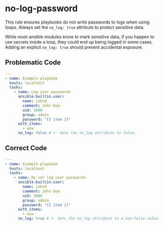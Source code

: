 # no-log-password

This rule ensures playbooks do not write passwords to logs when using loops.
Always set the `no_log: true` attribute to protect sensitive data.

While most ansible modules know to mark sensitive data, if you happen to use
secrets inside a loop, they could end up being logged in some cases. Adding
an explicit `no_log: true` should prevent accidental exposure.

## Problematic Code

```yaml
---
- name: Example playbook
  hosts: localhost
  tasks:
    - name: Log user passwords
      ansible.builtin.user:
        name: johnd
        comment: John Doe
        uid: 1040
        group: admin
        password: "{{ item }}"
      with_items:
        - wow
      no_log: false # <- Sets the no_log attribute to false.
```

## Correct Code

```yaml
---
- name: Example playbook
  hosts: localhost
  tasks:
    - name: Do not log user passwords
      ansible.builtin.user:
        name: johnd
        comment: John Doe
        uid: 1040
        group: admin
        password: "{{ item }}"
      with_items:
        - wow
      no_log: true # <- Sets the no_log attribute to a non-false value.
```
